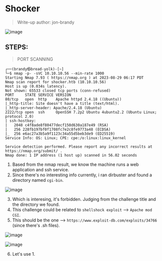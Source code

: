 # Shocker
> Write-up author: jon-brandy

![image](https://github.com/jon-brandy/hackthebox/assets/70703371/6a3d07d8-d7ff-47dc-bc67-8d520eff6f0d)


## STEPS:

> PORT SCANNING

```
┌──(brandy㉿bread-yolk)-[~]
└─$ nmap -p- -sVC 10.10.10.56 --min-rate 1000
Starting Nmap 7.93 ( https://nmap.org ) at 2023-08-29 06:17 PDT
Nmap scan report for shocker.htb (10.10.10.56)
Host is up (0.034s latency).
Not shown: 65533 closed tcp ports (conn-refused)
PORT     STATE SERVICE VERSION
80/tcp   open  http    Apache httpd 2.4.18 ((Ubuntu))
|_http-title: Site doesn't have a title (text/html).
|_http-server-header: Apache/2.4.18 (Ubuntu)
2222/tcp open  ssh     OpenSSH 7.2p2 Ubuntu 4ubuntu2.2 (Ubuntu Linux; protocol 2.0)
| ssh-hostkey: 
|   2048 c4f8ade8f80477decf150d630a187e49 (RSA)
|   256 228fb197bf0f1708fc7e2c8fe9773a48 (ECDSA)
|_  256 e6ac27a3b5a9f1123c34a55d5beb3de9 (ED25519)
Service Info: OS: Linux; CPE: cpe:/o:linux:linux_kernel

Service detection performed. Please report any incorrect results at https://nmap.org/submit/ .
Nmap done: 1 IP address (1 host up) scanned in 56.02 seconds
```

1. Based from the nmap result, we know the machine runs a web application and ssh service.
2. Since there's no interesting info currently, i ran dirbuster and found a directory named `cgi-bin`.

![image](https://github.com/jon-brandy/hackthebox/assets/70703371/98b50867-ce6d-4244-8830-f178eda7757d)


3. Which is interesing, it's forbidden. Judging from the challenge title and the directory we found.
4. This challenge could be related to `shellshock exploit` --> `Apache mod CGI`.
5. This should be the one --> `https://www.exploit-db.com/exploits/34766` (since there's .sh files).

![image](https://github.com/jon-brandy/hackthebox/assets/70703371/969a041f-98d0-4122-9947-bf198467955e)


![image](https://github.com/jon-brandy/hackthebox/assets/70703371/304bbb31-bc3f-474b-aeda-5a7407448e56)


6. Let's use 1.



